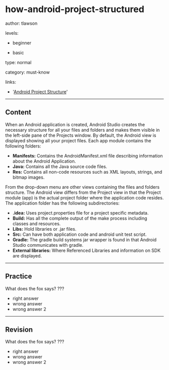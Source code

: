 # how-android-project-structured
author: tlawson

levels:

  - beginner

  - basic

type: normal

category: must-know

links:

  - '[Android Project Structure](https://developer.android.com/studio/intro/index.html)'

---
## Content

When an Android application is created, Android Studio creates 	the necessary structure for all your files and folders and makes them visible in the left-side pane of the Projects window. By default, the Android view is displayed showing all your project files.  Each app module contains the following folders:

*	**Manifests:** Contains the AndroidManifest.xml file describing information about the Android Application.
*	**Java:** Contains all the Java source code files. 
*	**Res:** Contains all non-code resources such as XML layouts, strings, and bitmap images. 

From the drop-down menu are other views containing the files and folders structure. The Android view differs from the Project view in that the Project module (app) is the actual project folder where the application code resides. The application folder has the following subdirectories:

*	**.idea:** Uses project.properties file for a project specific metadata.
*	**Build:** Has all the complete output of the make process including classes and resources. 
*	**Libs:** Hold libraries or .jar files. 
*	**Src:** Can have both application code and android unit test script.
*	**Gradle:** The gradle build systems jar wrapper is found in that Android Studio communicates with gradle.
*	**External libraries:** Where Referenced Libraries and information on SDK are displayed.



---
## Practice

What does the fox says?
???

* right answer
* wrong answer
* wrong answer 2

---
## Revision

What does the fox says?
???

* right answer
* wrong answer
* wrong answer 2
